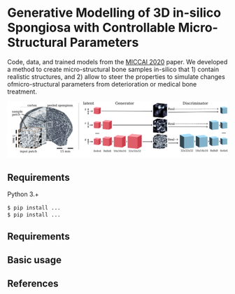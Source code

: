 # Generative Modelling of 3D in-silico Spongiosa with Controllable Micro-Structural Parameters
Code, data, and trained models from the [MICCAI 2020](https://miccai2020.org/en/default.asp) paper. We developed a method to create micro-structural bone samples in-silico that 1) contain realistic structures, and 2) allow to steer the properties to simulate changes ofmicro-structural parameters from deterioration or medical bone treatment.

![teaser](img/overview.png)

## Requirements
Python 3.+
```
$ pip install ...
$ pip install ...
```

## Requirements


## Basic usage


## References

